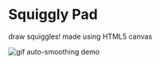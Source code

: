 # Squiggly Pad
draw squiggles! made using HTML5 canvas


![gif auto-smoothing demo](https://github.com/hackasaur/squiggly-pad/blob/master/penguin%20draw%20auto-smooth)